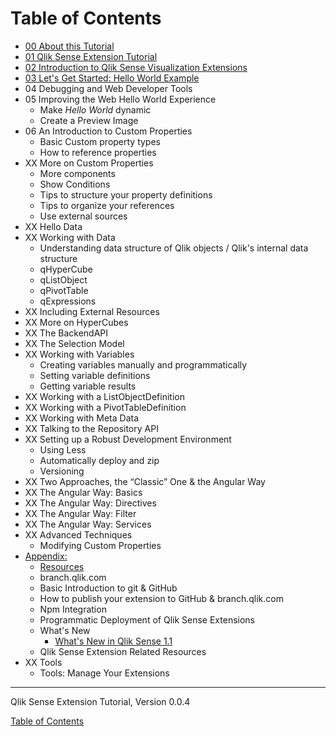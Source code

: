 # Table of Contents



* [00 About this Tutorial](00-About.md)
* [01 Qlik Sense Extension Tutorial](01-Qlik-Sense-Extension-Tutorial.md)
* [02 Introduction to Qlik Sense Visualization Extensions](02-Introduction-to-Qlik-Sense-Visualization-Extensions.md)
* [03 Let's Get Started: Hello World Example](03-Lets-Get-Started--Hello-World-Example.md)
* 04 Debugging and Web Developer Tools
* 05 Improving the Web Hello World Experience
	* Make _Hello World_ dynamic
	* Create a Preview Image
* 06 An Introduction to Custom Properties
	* Basic Custom property types
	* How to reference properties
* XX More on Custom Properties
	* More components
	* Show Conditions
	* Tips to structure your property definitions
	* Tips to organize your references
	* Use external sources
* XX Hello Data
* XX Working with Data
	* Understanding data structure of Qlik objects / Qlik's internal data structure
	* qHyperCube
	* qListObject
	* qPivotTable
	* qExpressions
* XX Including External Resources
* XX More on HyperCubes
* XX The BackendAPI
* XX The Selection Model
* XX Working with Variables
	* Creating variables manually and programmatically
	* Setting variable definitions
	* Getting variable results
* XX Working with a ListObjectDefinition
* XX Working with a PivotTableDefinition
* XX Working with Meta Data
* XX Talking to the Repository API
* XX Setting up a Robust Development Environment
	* Using Less
	* Automatically deploy and zip
	* Versioning
* XX Two Approaches, the “Classic” One & the Angular Way
* XX The Angular Way: Basics
* XX The Angular Way: Directives
* XX The Angular Way: Filter
* XX The Angular Way: Services
* XX Advanced Techniques
	* Modifying Custom Properties
* [Appendix:](1000-Appendix.md)
	* [Resources](1001-Appendix-Resources.md)
	* branch.qlik.com
	* Basic Introduction to git & GitHub
	* How to publish your extension to GitHub & branch.qlik.com
	* Npm Integration
	* Programmatic Deployment of Qlik Sense Extensions
	* What's New
		* [What's New in Qlik Sense 1.1](2011-Appendix-Whats-New-in-Qlik-Sense-1.1.md)
	* Qlik Sense Extension Related Resources
* XX Tools
	* Tools: Manage Your Extensions

---
Qlik Sense Extension Tutorial, Version 0.0.4

[Table of Contents](00-TOC.md)